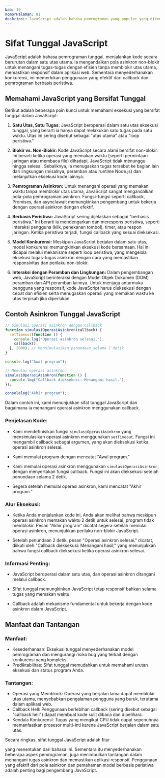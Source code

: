 ```yaml
---
bab: 19
nomorHalaman: 81
deskripsi: JavaScript adalah bahasa pemrograman yang populer yang dikenal utamanya untuk digunakan dalam pengembangan web. Salah satu karakteristik utama yang membedakan JavaScript dari banyak bahasa lain adalah sifatnya yang bersifat tunggal. Ini berarti kode JavaScript dieksekusi dalam satu utas utama dari peramban atau lingkungan runtime.
---
```


# Sifat Tunggal JavaScript

JavaScript adalah bahasa pemrograman tunggal, menjalankan kode secara berurutan dalam satu utas utama. Ia mengandalkan pola asinkron non-blokir untuk menangani tugas-tugas dengan efisien tanpa memblokir utas utama, memastikan responsif dalam aplikasi web. Sementara menyederhanakan konkurensi, ini memerlukan penggunaan yang efektif dari callback dan pemrograman berbasis peristiwa.

## Memahami JavaScript yang Bersifat Tunggal

Berikut adalah beberapa poin kunci untuk memahami eksekusi yang bersifat tunggal dalam JavaScript:

1. **Satu Utas, Satu Tugas:** JavaScript beroperasi dalam satu utas eksekusi tunggal, yang berarti ia hanya dapat melakukan satu tugas pada satu waktu. Utas ini sering disebut sebagai "utas utama" atau "loop peristiwa."

2. **Blokir vs. Non-Blokir:** Kode JavaScript secara alami bersifat non-blokir. Ini berarti ketika operasi yang memakan waktu (seperti permintaan jaringan atau membaca file) dihadapi, JavaScript tidak menunggu hingga selesai. Sebaliknya, ia menugaskan tugas tersebut ke bagian lain dari lingkungan (misalnya, peramban atau runtime Node.js) dan melanjutkan eksekusi kode lainnya.

3. **Pemrograman Asinkron:** Untuk menangani operasi yang memakan waktu tanpa memblokir utas utama, JavaScript sangat mengandalkan pola-pola pemrograman asinkron. Fungsi-fungsi seperti callback, Promises, dan async/await memungkinkan pengembang untuk bekerja dengan operasi asinkron dengan efektif.

4. **Berbasis Peristiwa:** JavaScript sering dijelaskan sebagai "berbasis peristiwa." Ini berarti ia mendengarkan dan merespons peristiwa, seperti interaksi pengguna (klik, penekanan tombol), timer, atau respon jaringan. Ketika peristiwa terjadi, fungsi callback yang sesuai dieksekusi.

5. **Model Konkurensi:** Meskipun JavaScript berjalan dalam satu utas, model konkurensi memungkinkan eksekusi kode bersamaan. Hal ini dicapai melalui mekanisme seperti loop peristiwa, yang mengelola eksekusi tugas-tugas asinkron dengan cara yang memastikan responsivitas dan perilaku non-blokir.

6. **Interaksi dengan Peramban dan Lingkungan:** Dalam pengembangan web, JavaScript berinteraksi dengan Model Objek Dokumen (DOM) peramban dan API peramban lainnya. Untuk menjaga antarmuka pengguna yang responsif, kode JavaScript harus dieksekusi dengan cepat dan efisien serta menugaskan operasi yang memakan waktu ke utas terpisah jika diperlukan.

## Contoh Asinkron Tunggal JavaScript

```javascript
// Simulasi operasi asinkron dengan callback
function simulasiOperasiAsinkron(callback) {
  setTimeout(function () {
    console.log("Operasi asinkron selesai.");
    callback();
  }, 2000); // Mensimulasikan penundaan selama 2 detik
}

console.log("Awal program");

// Memulai operasi asinkron
simulasiOperasiAsinkron(function () {
  console.log("Callback dieksekusi: Menangani hasil.");
});

consolelog("Akhir program");
```

Dalam contoh ini, kami menunjukkan sifat tunggal JavaScript dan bagaimana ia menangani operasi asinkron menggunakan callback.

### Penjelasan Kode:

- Kami mendefinisikan fungsi `simulasiOperasiAsinkron` yang mensimulasikan operasi asinkron menggunakan `setTimeout`. Fungsi ini mengambil callback sebagai argumen, yang akan dieksekusi ketika operasi asinkron selesai.

- Kami memulai program dengan mencatat "Awal program."

- Kami memulai operasi asinkron menggunakan `simulasiOperasiAsinkron`, dengan menyertakan fungsi callback. Fungsi ini akan dieksekusi setelah penundaan selama 2 detik.

- Segera setelah memulai operasi asinkron, kami mencatat "Akhir program."

### Alur Eksekusi:

- Ketika Anda menjalankan kode ini, Anda akan melihat bahwa meskipun operasi asinkron memakan waktu 2 detik untuk selesai, program tidak memblokir. Pesan "Akhir program" dicatat segera setelah memulai operasi asinkron, menunjukkan perilaku non-blokir JavaScript.

- Setelah penundaan 2 detik, pesan "Operasi asinkron selesai." dicatat, diikuti oleh "Callback dieksekusi: Menangani hasil," yang menunjukkan bahwa fungsi callback dieksekusi ketika operasi asinkron selesai.

### Informasi Penting:

- JavaScript beroperasi dalam satu utas, dan operasi asinkron ditangani melalui callback.

- Sifat tunggal memungkinkan JavaScript tetap responsif bahkan selama tugas yang memakan waktu.

- Callback adalah mekanisme fundamental untuk bekerja dengan kode asinkron dalam JavaScript.

## Manfaat dan Tantangan

### Manfaat:

- Kesederhanaan: Eksekusi tunggal menyederhanakan model pemrograman dan mengurangi risiko bug yang terkait dengan konkurensi yang kompleks.
- Prediktabilitas: Sifat tunggal memudahkan untuk memahami urutan eksekusi dan status program Anda.

### Tantangan:

- Operasi yang Memblock: Operasi yang berjalan lama dapat memblokir utas utama, menyebabkan pengalaman pengguna yang buruk, terutama dalam aplikasi web.
- Callback Hell: Penggunaan berlebihan callback (sering disebut sebagai "callback hell") dapat membuat kode sulit dibaca dan dipelihara.
- Kendala Konkurensi: Tugas yang mengikat CPU tidak dapat sepenuhnya memanfaatkan prosesor multi-inti karena JavaScript berjalan dalam satu utas.

Secara ringkas, sifat tunggal JavaScript adalah fitur

yang menentukan dari bahasa ini. Sementara itu menyederhanakan beberapa aspek pemrograman, juga menimbulkan tantangan dalam menangani tugas asinkron dan memastikan aplikasi responsif. Penggunaan yang efektif dari pola asinkron dan pemahaman model berbasis peristiwa adalah penting bagi pengembang JavaScript.
